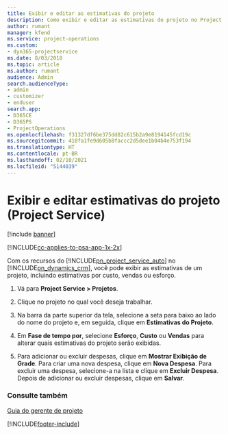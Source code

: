 ```yaml
---
title: Exibir e editar as estimativas do projeto
description: Como exibir e editar as estimativas do projeto no Project Service
author: rumant
manager: kfend
ms.service: project-operations
ms.custom:
- dyn365-projectservice
ms.date: 8/03/2018
ms.topic: article
ms.author: rumant
audience: Admin
search.audienceType:
- admin
- customizer
- enduser
search.app:
- D365CE
- D365PS
- ProjectOperations
ms.openlocfilehash: f31327df6be375dd82c615b2a9e8194145fcd19c
ms.sourcegitcommit: 418fa1fe9d605b8faccc2d5dee1b04b4e753f194
ms.translationtype: HT
ms.contentlocale: pt-BR
ms.lasthandoff: 02/10/2021
ms.locfileid: "5144039"
---
```

# <a name="view-and-edit-project-estimates-project-service"></a>Exibir e editar estimativas do projeto (Project Service)

[!include [banner](../includes/psa-now-project-operations.md)]

[!INCLUDE[cc-applies-to-psa-app-1x-2x](../includes/cc-applies-to-psa-app-1x-2x.md)]

Com os recursos do [!INCLUDE[pn_project_service_auto](../includes/pn-project-service-auto.md)] no [!INCLUDE[pn_dynamics_crm](../includes/pn-dynamics-crm.md)], você pode exibir as estimativas de um projeto, incluindo estimativas por custo, vendas ou esforço.  
  
1.  Vá para **Project Service > Projetos**.  
  
2.  Clique no projeto no qual você deseja trabalhar.  
  
3.  Na barra da parte superior da tela, selecione a seta para baixo ao lado do nome do projeto e, em seguida, clique em **Estimativas do Projeto**.  
  
4.  Em **Fase de tempo por**, selecione **Esforço**, **Custo** ou **Vendas** para alterar quais estimativas do projeto serão exibidas.  
  
5.  Para adicionar ou excluir despesas, clique em **Mostrar Exibição de Grade**. Para criar uma nova despesa, clique em **Nova Despesa**. Para excluir uma despesa, selecione-a na lista e clique em **Excluir Despesa**. Depois de adicionar ou excluir despesas, clique em **Salvar**.  
  
### <a name="see-also"></a>Consulte também  
 [Guia do gerente de projeto](../psa/project-manager-guide.md)


[!INCLUDE[footer-include](../includes/footer-banner.md)]